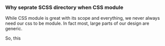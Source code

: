 ### Why seprate SCSS directory when CSS module

While CSS module is great with its scope and everything, we never always need our css to be module. In fact most, large parts of our design are generic.

So, this
